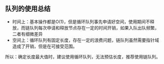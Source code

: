 ## 队列的使用总结

- 时间上：基本操作都是O(1)，但是循环队列事先申请好空间，使用期间不释放，而链队列每次申请和释放节点存在一定的时间开销，如果入队出队频繁，二者有细微差异
- 空间上：循环队列有固定长度，存在一定的浪费问题，链队列虽然需要指针域造成了开销，但是在可接受范围。

所以：确定长度最大值时，建议使用循环队列，无法预估长度，推荐使用链队列。
